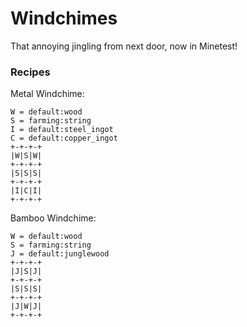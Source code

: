 # Windchimes
That annoying jingling from next door, now in Minetest!  

### Recipes

Metal Windchime:  
```
W = default:wood
S = farming:string
I = default:steel_ingot
C = default:copper_ingot
+-+-+-+
|W|S|W|
+-+-+-+
|S|S|S|
+-+-+-+
|I|C|I|
+-+-+-+
```

Bamboo Windchime:  
```
W = default:wood
S = farming:string
J = default:junglewood
+-+-+-+
|J|S|J|
+-+-+-+
|S|S|S|
+-+-+-+
|J|W|J|
+-+-+-+
```

